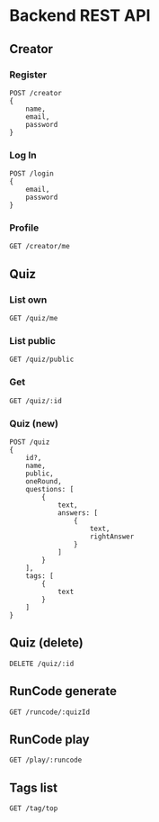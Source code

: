 # Backend REST API
## Creator
### Register
    POST /creator
    {
        name,
        email,
        password
    }
### Log In
    POST /login
    {
        email,
        password
    }
### Profile
    GET /creator/me

## Quiz
### List own
    GET /quiz/me
### List public
    GET /quiz/public
### Get
    GET /quiz/:id
### Quiz (new)
    POST /quiz
    {
        id?,
        name,
        public,
        oneRound,
        questions: [
            {
                text,
                answers: [
                    {
                        text,
                        rightAnswer
                    }
                ]
            }
        ],
        tags: [
            {
                text
            }
        ]
    }
## Quiz (delete)
    DELETE /quiz/:id
## RunCode generate
    GET /runcode/:quizId
## RunCode play
    GET /play/:runcode
## Tags list
    GET /tag/top

